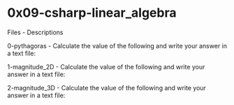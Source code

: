 # 0x09-csharp-linear_algebra  

Files - Descriptions  

0-pythagoras - Calculate the value of the following and write your answer in a text file:  

1-magnitude_2D - Calculate the value of the following and write your answer in a text file:  

2-magnitude_3D - Calculate the value of the following and write your answer in a text file:  

